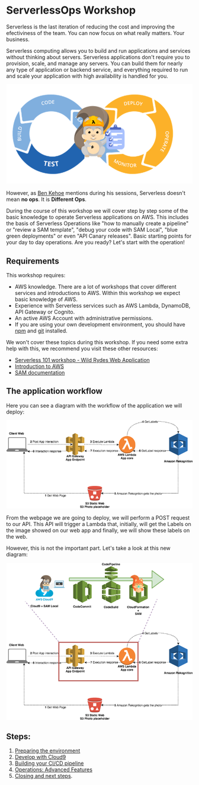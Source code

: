 # ServerlessOps Workshop

Serverless is the last iteration of reducing the cost and improving the efectiviness of the team. You can now focus on what really matters. Your business. 

Serverless computing allows you to build and run applications and services without thinking about servers. Serverless applications don't require you to provision, scale, and manage any servers. You can build them for nearly any type of application or backend service, and everything required to run and scale your application with high availability is handled for you.

<img src="documentation/images/devops.png"/>

However, as [Ben Kehoe](https://www.slideshare.net/BenKehoe/serverless-operations-for-the-irobot-fleet) mentions during his sessions, Serverless doesn't mean **no ops**. It is **Different Ops**.

During the course of this workshop we will cover step by step some of the basic knowledge to operate Serverless applications on AWS. This includes the basis of Serverless Operations like "how to manually create a pipeline" or "review a SAM template", "debug your code with SAM Local", "blue green deployments" or even "API Canary releases". Basic starting points for your day to day operations. Are you ready? Let's start with the operation!

## Requirements

This workshop requires:

- AWS knowledge. There are a lot of workshops that cover different services and introductions to AWS. Within this workshop we expect basic knowledge of AWS.
- Experience with Serverless services such as AWS Lambda, DynamoDB, API Gateway or Cognito.
- An active AWS Account with administrative permissions.
- If you are using your own development environment, you should have [npm](https://docs.npmjs.com/getting-started/installing-node) and [git](https://git-scm.com/book/en/v2/Getting-Started-Installing-Git) installed.

We won't cover these topics during this workshop. If you need some extra help with this, we recommend you visit these other resources:

- [Serverless 101 workshop - Wild Rydes Web Application](https://github.com/awslabs/aws-serverless-workshops/tree/master/WebApplication)
- [Introduction to AWS](https://aws.amazon.com/es/about-aws/whats-new/2014/01/14/new-introduction-to-aws-instructional-videos-and-labs/)
- [SAM documentation](https://github.com/awslabs/serverless-application-model)

## The application workflow

Here you can see a diagram with the workflow of the application we will deploy:

<img src="documentation/images/diagrams/serverlessops-workshop-app1.png" />

From the webpage we are going to deploy, we will perform a POST request to our API. This API will trigger a Lambda that, initially, will get the Labels on the image showed on our web app and finally, we will show these labels on the web.

However, this is not the important part. Let's take a look at this new diagram:

<img src="documentation/images/diagrams/serverlessops-workshop-workflow.png" />


## Steps:

1. [Preparing the environment](documentation/1_preparing_environment)
2. [Develop with Cloud9](documentation/2_develop_with_cloud9)
3. [Building your CI/CD pipeline](documentation/3_building_your_ci_cd_pipeline)
4. [Operations: Advanced Features](documentation/4_operations_advanced_features)
5. [Closing and next steps](documentation/5_closing_and_next_steps).